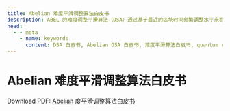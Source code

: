 ```yaml
---
title: Abelian 难度平滑调整算法白皮书
description: ABEL 的难度调整平滑算法（DSA）通过基于最近的区块时间频繁调整水平来稳定挖矿难度。
head:
  - - meta
    - name: keywords
      content: DSA 白皮书, Abelian DSA 白皮书, 难度平滑算法白皮书, quantum resistant blockchain, 抗量子区块链, 后量子时代, 抗量子技术, 量子安全
---
```


# Abelian 难度平滑调整算法白皮书

Download PDF: [Abelian 度平滑调整算法白皮书](https://download.abelian.info/release/docs/abelian_difficulty_smoothing_algorithm_whitepaper.pdf)